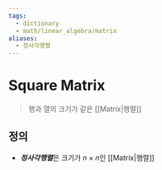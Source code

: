 ```yaml
---
tags:
  - dictionary
  - math/linear_algebra/matrix
aliases:
  - 정사각행렬
---
```

# Square Matrix
> 행과 열의 크기가 같은 [[Matrix|행렬]]
## 정의
+ ***정사각행렬***은 크기가 $n\times n$인 [[Matrix|행렬]]